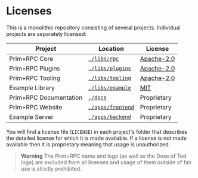 # Licenses

This is a monolithic repository consisting of several projects. Individual projects are separately licensed:

| Project                | Location                             | License                                  |
| ---------------------- | ------------------------------------ | ---------------------------------------- |
| Prim+RPC Core          | [`./libs/rpc`](./libs/rpc)           | [Apache-2.0](./libs/rpc/LICENSE.txt)     |
| Prim+RPC Plugins       | [`./libs/plugins`](./libs/plugins)   | [Apache-2.0](./libs/plugins/LICENSE.txt) |
| Prim+RPC Tooling       | [`./libs/tooling`](./libs/tooling)   | [Apache-2.0](./libs/tooling/LICENSE.txt) |
| Example Library        | [`./libs/example`](./libs/example)   | [MIT](./libs/example/LICENSE.md)         |
| Prim+RPC Documentation | [`./docs`](./docs)                   | Proprietary                              |
| Prim+RPC Website       | [`./apps/frontend`](./apps/frontend) | Proprietary                              |
| Example Server         | [`./apps/backend`](./apps/backend)   | Proprietary                              |

You will find a license file (`LICENSE`) in each project's folder that describes the detailed license for which it is
made available. If a license is not made available then it is proprietary meaning that usage is unauthorized.

> **Warning** The Prim+RPC name and logo (as well as the Dose of Ted logo) are excluded from all licenses and usage of
> them outside of fair use is strictly prohibited.
